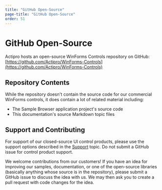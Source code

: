 ```yaml
---
title: "GitHub Open-Source"
page-title: "GitHub Open-Source"
order: 51
---
```

# GitHub Open-Source

Actipro hosts an open-source WinForms Controls repository on GitHub: [https://github.com/Actipro/WinForms-Controls](https://github.com/Actipro/WinForms-Controls)

## Repository Contents

While the repository doesn't contain the source code for our commercial WinForms controls, it does contain a lot of related material including:

- The Sample Browser application project's source code
- This documentation's source Markdown topic files

## Support and Contributing

For support of our closed-source UI control products, please use the support options described in the [Support](support.md) topic.  Do not submit a GitHub issue for control product support.

We welcome contributions from our customers!  If you have an idea for improving our samples, documentation, or one of the open-source libraries (basically anything whose source is in the repository), please submit a GitHub issue to discuss the idea with us.  We may then ask you to create a pull request with code changes for the idea.
